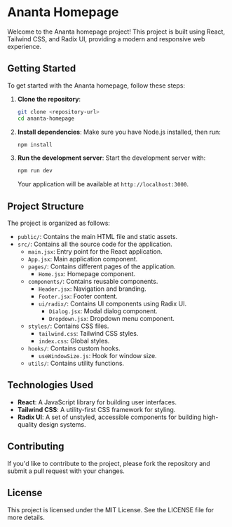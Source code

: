 # Ananta Homepage

Welcome to the Ananta homepage project! This project is built using React, Tailwind CSS, and Radix UI, providing a modern and responsive web experience.

## Getting Started

To get started with the Ananta homepage, follow these steps:

1. **Clone the repository**:
   ```bash
   git clone <repository-url>
   cd ananta-homepage
   ```

2. **Install dependencies**:
   Make sure you have Node.js installed, then run:
   ```bash
   npm install
   ```

3. **Run the development server**:
   Start the development server with:
   ```bash
   npm run dev
   ```
   Your application will be available at `http://localhost:3000`.

## Project Structure

The project is organized as follows:

- `public/`: Contains the main HTML file and static assets.
- `src/`: Contains all the source code for the application.
  - `main.jsx`: Entry point for the React application.
  - `App.jsx`: Main application component.
  - `pages/`: Contains different pages of the application.
    - `Home.jsx`: Homepage component.
  - `components/`: Contains reusable components.
    - `Header.jsx`: Navigation and branding.
    - `Footer.jsx`: Footer content.
    - `ui/radix/`: Contains UI components using Radix UI.
      - `Dialog.jsx`: Modal dialog component.
      - `Dropdown.jsx`: Dropdown menu component.
  - `styles/`: Contains CSS files.
    - `tailwind.css`: Tailwind CSS styles.
    - `index.css`: Global styles.
  - `hooks/`: Contains custom hooks.
    - `useWindowSize.js`: Hook for window size.
  - `utils/`: Contains utility functions.

## Technologies Used

- **React**: A JavaScript library for building user interfaces.
- **Tailwind CSS**: A utility-first CSS framework for styling.
- **Radix UI**: A set of unstyled, accessible components for building high-quality design systems.

## Contributing

If you'd like to contribute to the project, please fork the repository and submit a pull request with your changes.

## License

This project is licensed under the MIT License. See the LICENSE file for more details.